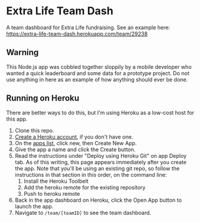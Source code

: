 # Extra Life Team Dash
A team dashboard for Extra Life fundraising. See an example here: https://extra-life-team-dash.herokuapp.com/team/29238

## Warning
This Node.js app was cobbled together sloppily by a mobile developer who wanted a quick leaderboard and some data for a prototype project. Do not use anything in here as an example of how anything should ever be done.

## Running on Heroku
There are better ways to do this, but I'm using Heroku as a low-cost host for this app.

1. Clone this repo.
2. [Create a Heroku account](https://signup.heroku.com), if you don't have one.
3. On the [apps list](https://dashboard.heroku.com/apps), click new, then Create New App.
4. Give the app a name and click the Create button.
5. Read the instructions under "Deploy using Heroku Git" on app Deploy tab. As of this writing, this page appears immediately after you create the app. Note that you'll be using an existing git repo, so follow the instructions in that section in this order, on the command line:
	1. Install the Heroku Toolbelt
	2. Add the heroku remote for the existing repository
	3. Push to heroku remote
6. Back in the app dashboard on Heroku, click the Open App button to launch the app.
7. Navigate to `/team/[teamID]` to see the team dashboard.
